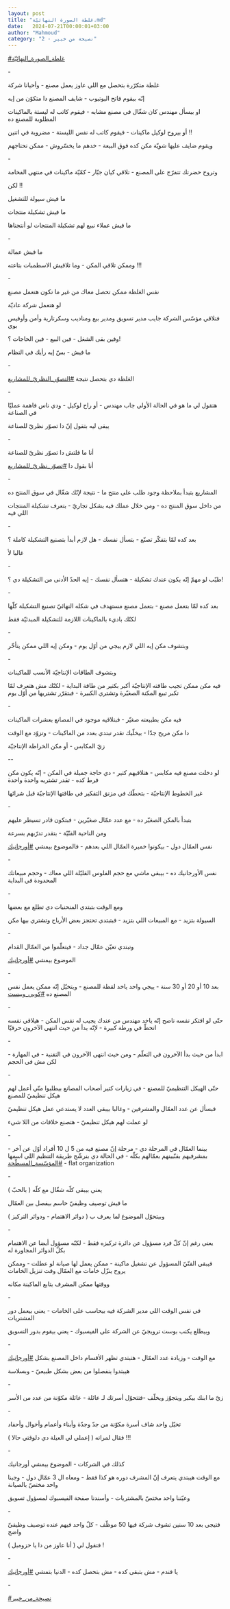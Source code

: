```yaml
---
layout: post
title: "غلطة الصورة النهائيّة.md"
date:   2024-07-21T00:00:01+03:00
author: "Mahmoud"
category: "2 - نصيحة من خبير"
---
```

[<u>\#غلطة_الصورة_النهائيّة</u>](https://www.facebook.com/hashtag/%D8%BA%D9%84%D8%B7%D8%A9_%D8%A7%D9%84%D8%B5%D9%88%D8%B1%D8%A9_%D8%A7%D9%84%D9%86%D9%87%D8%A7%D8%A6%D9%8A%D9%91%D8%A9?__eep__=6&__cft__%5b0%5d=AZUVJojZp7d7hx22ywFvvLKuVIlfSqceRcOVb6hFCSHTpix1EGosFuW4mBN6f9QjQGCzgrUzBSZIQzbCKsdFNTUBKbLrfHc5gTaTrA4xpQA1NX50xVaIEL3gVJL6zLLgiM3z2jsfcZaDD4FJwYodHi3JT7cSKzAOwgj3cu1Qi5pa27gV0RhoOACprCzENE9IfWw&__tn__=*NK-R)

\-

غلطة متكرّرة بتحصل مع اللي عاوز يعمل مصنع - وأحيانا
شركة

إنّه بيقوم فاتح اليوتيوب - شايف المصنع دا متكوّن من
إيه

او بيسأل مهندس كان شغّال في مصنع مشابه - فيقوم كاتب له
ليستة بالماكينات المطلوبة للمصنع ده

أو بيروح لوكيل ماكينات - فيقوم كاتب له نفس الليستة -
مضروبة في اتنين !!

ويقوم ضايف عليها شويّة مكن كده فوق البيعة - خدهم ما
يخسّروش - ممكن تحتاجهم

\-

وتروح حضرتك تتفرّج على المصنع - تلاقي كيان جبّار - كمّيّة
ماكينات في منتهى الفخامة

لكن !!

ما فيش سيولة للتشغيل

ما فيش تشكيلة منتجات

ما فيش عملاء نبيع لهم تشكيلة المنتجات لو أنتجناها

\-

ما فيش عمالة

وممكن تلاقي المكن - وما تلاقيش الاسطمبات بتاعته
!!!

\-

نفس الغلطة ممكن تحصل معاك من غير ما تكون هتعمل
مصنع

لو هتعمل شركة عاديّة

فتلاقي مؤسّس الشركة جايب مدير تسويق ومدير بيع ومناديب
وسكرتارية وأمن وأوفيس بوي

وفين بقى الشغل - فين البيع - فين الحاجات ؟!

ما فيش - بسّ إيه رأيك في النظام

\-

الغلطة دي بتحصل نتيجة
[<u>\#التصوّر_النظريّ\_للمشاريع</u>](https://www.facebook.com/hashtag/%D8%A7%D9%84%D8%AA%D8%B5%D9%88%D9%91%D8%B1_%D8%A7%D9%84%D9%86%D8%B8%D8%B1%D9%8A%D9%91_%D9%84%D9%84%D9%85%D8%B4%D8%A7%D8%B1%D9%8A%D8%B9?__eep__=6&__cft__%5b0%5d=AZUVJojZp7d7hx22ywFvvLKuVIlfSqceRcOVb6hFCSHTpix1EGosFuW4mBN6f9QjQGCzgrUzBSZIQzbCKsdFNTUBKbLrfHc5gTaTrA4xpQA1NX50xVaIEL3gVJL6zLLgiM3z2jsfcZaDD4FJwYodHi3JT7cSKzAOwgj3cu1Qi5pa27gV0RhoOACprCzENE9IfWw&__tn__=*NK-R)

\-

هتقول لي ما هو في الحالة الأولى جاب مهندس - أو راح
لوكيل - ودي ناس فاهمة عمليّا في الصناعة

يبقى ليه بتقول إنّ دا تصوّر نظريّ للصناعة

\-

أنا ما قلتش دا تصوّر نظريّ للصناعة

أنا بقول دا
[<u>\#تصوّر_نظريّ\_للمشاريع</u>](https://www.facebook.com/hashtag/%D8%AA%D8%B5%D9%88%D9%91%D8%B1_%D9%86%D8%B8%D8%B1%D9%8A%D9%91_%D9%84%D9%84%D9%85%D8%B4%D8%A7%D8%B1%D9%8A%D8%B9?__eep__=6&__cft__%5b0%5d=AZUVJojZp7d7hx22ywFvvLKuVIlfSqceRcOVb6hFCSHTpix1EGosFuW4mBN6f9QjQGCzgrUzBSZIQzbCKsdFNTUBKbLrfHc5gTaTrA4xpQA1NX50xVaIEL3gVJL6zLLgiM3z2jsfcZaDD4FJwYodHi3JT7cSKzAOwgj3cu1Qi5pa27gV0RhoOACprCzENE9IfWw&__tn__=*NK-R)

\-

المشاريع بتبدأ بملاحظة وجود طلب على منتج ما - نتيجة لإنّك
شغّال في سوق المنتج ده

من داخل سوق المنتج ده - ومن خلال عملك فيه بشكل تجاريّ -
بتعرف تشكيلة المنتجات اللي فيه

\-

بعد كده لمّا بتفكّر تصنّع - بتسأل نفسك - هل لازم أبدأ
بتصنيع التشكيلة كاملة ؟

غالبا لأ

\-

طيّب لو مهمّ إنّه يكون عندك تشكيلة - هتسأل نفسك - إيه الحدّ
الأدنى من التشكيلة دي ؟!

\-

بعد كده لمّا بتعمل مصنع - بتعمل مصنع مستهدف في شكله
النهائيّ تصنيع التشكيلة كلّها

لكنّك باديء بالماكينات اللازمة للتشكيلة المبدئيّة
فقط

\-

وبتشوف مكن إيه اللي لازم ييجي من أوّل يوم - ومكن إيه اللي
ممكن يتأخّر

\-

وبتشوف الطاقات الإنتاجيّة الأنسب للماكينات

فيه مكن ممكن تجيب طاقته الإنتاجيّة أكبر بكتير من طاقة
البداية - لكنّك مش هتعرف لمّا تكبر تبيع المكنة الصغيّرة وتشتري الكبيرة -
فبتقرّر تشتريها من أوّل يوم

\-

فيه مكن بطبيعته صغيّر - فبتلاقيه موجود في المصانع بعشرات
الماكينات

دا مكن مريح جدّا - بيخلّيك تقدر تبتدي بعدد من الماكينات -
وتزوّد مع الوقت

زيّ المكابس - أو مكن الخراطة الإنتاجيّة

\--

لو دخلت مصنع فيه مكابس - هتلاقيهم كتير - دي حاجة جميلة
في المكن - إنّه يكون مكن فرط كده - تقدر تشتريه واحدة واحدة

غير الخطوط الإنتاجيّة - بتحطّك في مزنق التفكير في طاقتها
الإنتاجيّة قبل شرائها

\-

بتبدأ بالمكن الصغيّر ده - مع عدد عمّال صغيّرين - فبتكون
قادر تسيطر عليهم

ومن الناحية الفنّيّة - بتقدر تدرّبهم
بسرعة

نفس العمّال دول - بيكونوا خميرة العمّال اللي بعدهم -
فالموضوع بيمشي
[<u>\#أورجانيك</u>](https://www.facebook.com/hashtag/%D8%A3%D9%88%D8%B1%D8%AC%D8%A7%D9%86%D9%8A%D9%83?__eep__=6&__cft__%5b0%5d=AZUVJojZp7d7hx22ywFvvLKuVIlfSqceRcOVb6hFCSHTpix1EGosFuW4mBN6f9QjQGCzgrUzBSZIQzbCKsdFNTUBKbLrfHc5gTaTrA4xpQA1NX50xVaIEL3gVJL6zLLgiM3z2jsfcZaDD4FJwYodHi3JT7cSKzAOwgj3cu1Qi5pa27gV0RhoOACprCzENE9IfWw&__tn__=*NK-R)

\-

نفس الأورجانيك ده - بيبقى ماشي مع حجم الفلوس القليّلة
اللي معاك - وحجم مبيعاتك المحدودة في البداية

\-

ومع الوقت بتبتدي المنحنيات دي تطلع مع بعضها

السيولة بتزيد - مع المبيعات اللي بتزيد - فبتبتدي تحتجز
بعض الأرباح وتشتري بيها مكن

\-

وتبتدي تعيّن عمّال جداد - فيتعلّموا من العمّال القدام

الموضوع بيمشي
[<u>\#أورجانيك</u>](https://www.facebook.com/hashtag/%D8%A3%D9%88%D8%B1%D8%AC%D8%A7%D9%86%D9%8A%D9%83?__eep__=6&__cft__%5b0%5d=AZUVJojZp7d7hx22ywFvvLKuVIlfSqceRcOVb6hFCSHTpix1EGosFuW4mBN6f9QjQGCzgrUzBSZIQzbCKsdFNTUBKbLrfHc5gTaTrA4xpQA1NX50xVaIEL3gVJL6zLLgiM3z2jsfcZaDD4FJwYodHi3JT7cSKzAOwgj3cu1Qi5pa27gV0RhoOACprCzENE9IfWw&__tn__=*NK-R)

\-

بعد 10 أو 20 أو 30 سنة - ييجي واحد ياخد لقطة للمصنع -
ويتخيّل إنّه ممكن يعمل نفس المصنع ده
[<u>\#كوبي_وبيست</u>](https://www.facebook.com/hashtag/%D9%83%D9%88%D8%A8%D9%8A_%D9%88%D8%A8%D9%8A%D8%B3%D8%AA?__eep__=6&__cft__%5b0%5d=AZUVJojZp7d7hx22ywFvvLKuVIlfSqceRcOVb6hFCSHTpix1EGosFuW4mBN6f9QjQGCzgrUzBSZIQzbCKsdFNTUBKbLrfHc5gTaTrA4xpQA1NX50xVaIEL3gVJL6zLLgiM3z2jsfcZaDD4FJwYodHi3JT7cSKzAOwgj3cu1Qi5pa27gV0RhoOACprCzENE9IfWw&__tn__=*NK-R)

\-

حتّى لو افتكر نفسه ناصح إنّه ياخد مهندس من عندك يجيب له
نفس المكن - هيلاقي نفسه اتحطّ في ورطة كبيرة - لإنّه بدأ من حيث انتهى
الآخرون حرفيّا

\-

ابدأ من حيث بدأ الآخرون في التعلّم - ومن حيث انتهى
الآخرون في التقنية - في المهارة - لكن مش في الحجم

\-

حتّى الهيكل التنظيميّ للمصنع - في زيارات كتير أصحاب
المصانع بيطلبوا منّي أعمل لهم هيكل تنظيميّ للمصنع

فبسأل عن عدد العمّال والمشرفين - وغالبا بيبقى العدد لا
يستدعي عمل هيكل تنظيميّ

لو عملت لهم هيكل تنظيميّ - هتصنع خلافات من اللا
شيء

\-

بينما العمّال في المرحلة دي - مرحلة إنّ مصنع فيه من 5 ل 10
أفراد أوّل عن آخر - بمشرفيهم بفنّيينهم بعمّالهم بكلّه - في الحالة دي بنرشّح
طريقة التنظيم اللي اسمها
[<u>\#المؤسّسة_المسطّحة</u>](https://www.facebook.com/hashtag/%D8%A7%D9%84%D9%85%D8%A4%D8%B3%D9%91%D8%B3%D8%A9_%D8%A7%D9%84%D9%85%D8%B3%D8%B7%D9%91%D8%AD%D8%A9?__eep__=6&__cft__%5b0%5d=AZUVJojZp7d7hx22ywFvvLKuVIlfSqceRcOVb6hFCSHTpix1EGosFuW4mBN6f9QjQGCzgrUzBSZIQzbCKsdFNTUBKbLrfHc5gTaTrA4xpQA1NX50xVaIEL3gVJL6zLLgiM3z2jsfcZaDD4FJwYodHi3JT7cSKzAOwgj3cu1Qi5pa27gV0RhoOACprCzENE9IfWw&__tn__=*NK-R) -
flat organization

\-

يعني بيبقى كلّه شغّال مع كلّه ( بالحبّ )

ما فيش توصيف وظيفيّ حاسم بيفصل بين العمّال

وبيتحوّل الموضوع لما يعرف ب ( دوائر الاهتمام - ودوائر
التركيز )

\-

يعني رغم إنّ كلّ فرد مسؤول عن دائرة تركيزه فقط - لكنّه
مسؤول أيضا عن الاهتمام بكلّ الدوائر المجاورة له

فيبقى الفنّيّ المسؤول عن تشغيل ماكينة - ممكن يعمل لها
صيانة لو عطلت - وممكن يروح ينزّل خامات مع العمّال وقت تنزيل الخامات

ووقتها ممكن المشرف يتابع الماكينة مكانه

\-

في نفس الوقت اللي مدير الشركة فيه بيحاسب على الخامات -
يعني بيعمل دور المشتريات

وبيطلع يكتب بوست ترويجيّ عن الشركة على الفيسبوك - يعني
بيقوم بدور التسويق

\-

مع الوقت - وزيادة عدد العمّال - هتبتدي تظهر الأقسام داخل
المصنع بشكل
[<u>\#أورجانيك</u>](https://www.facebook.com/hashtag/%D8%A3%D9%88%D8%B1%D8%AC%D8%A7%D9%86%D9%8A%D9%83?__eep__=6&__cft__%5b0%5d=AZUVJojZp7d7hx22ywFvvLKuVIlfSqceRcOVb6hFCSHTpix1EGosFuW4mBN6f9QjQGCzgrUzBSZIQzbCKsdFNTUBKbLrfHc5gTaTrA4xpQA1NX50xVaIEL3gVJL6zLLgiM3z2jsfcZaDD4FJwYodHi3JT7cSKzAOwgj3cu1Qi5pa27gV0RhoOACprCzENE9IfWw&__tn__=*NK-R)

هيبتدوا ينفصلوا من بعض بشكل طبيعيّ - وبسلاسة

\-

زيّ ما ابنك بيكبر ويتجوّز ويخلّف
-فتتحوّل أسرتك لـ عائلة - عائلة مكوّنة من عدد من
الأسر

\-

تخيّل واحد شاف أسرة مكوّنة من جدّ وجدّة وأبناء وأعمام وأخوال
وأحفاد

فقال لمراته ( إعملي لي العيلة دي دلوقتي حالا )
!!!

\-

كذلك في الشركات - الموضوع بيمشي أورجانيك

مع الوقت هيبتدي يتعرف إنّ المشرف دوره هو كذا فقط - ومعاه
ال 3 عمّال دول - وجبنا واحد مختصّ بالصيانة

وعيّننا واحد مختصّ بالمشتريات - وأسندنا صفحة الفيسبوك
لمسؤول تسويق

\-

فتيجي بعد 10 سنين تشوف شركة فيها 50 موظّف - كلّ واحد فيهم
عنده توصيف وظيفيّ واضح

فتقول لي ( أنا عاوز من دا يا حزومبل ) !

\-

يا فندم - مش بتبقى كده - مش بتحصل كده - الدنيا
بتمشي
[<u>\#أورجانيك</u>](https://www.facebook.com/hashtag/%D8%A3%D9%88%D8%B1%D8%AC%D8%A7%D9%86%D9%8A%D9%83?__eep__=6&__cft__%5b0%5d=AZUVJojZp7d7hx22ywFvvLKuVIlfSqceRcOVb6hFCSHTpix1EGosFuW4mBN6f9QjQGCzgrUzBSZIQzbCKsdFNTUBKbLrfHc5gTaTrA4xpQA1NX50xVaIEL3gVJL6zLLgiM3z2jsfcZaDD4FJwYodHi3JT7cSKzAOwgj3cu1Qi5pa27gV0RhoOACprCzENE9IfWw&__tn__=*NK-R)

\-

[<u>\#نصيحة_من_خبير</u>](https://www.facebook.com/hashtag/%D9%86%D8%B5%D9%8A%D8%AD%D8%A9_%D9%85%D9%86_%D8%AE%D8%A8%D9%8A%D8%B1?__eep__=6&__cft__%5b0%5d=AZUVJojZp7d7hx22ywFvvLKuVIlfSqceRcOVb6hFCSHTpix1EGosFuW4mBN6f9QjQGCzgrUzBSZIQzbCKsdFNTUBKbLrfHc5gTaTrA4xpQA1NX50xVaIEL3gVJL6zLLgiM3z2jsfcZaDD4FJwYodHi3JT7cSKzAOwgj3cu1Qi5pa27gV0RhoOACprCzENE9IfWw&__tn__=*NK-R)
